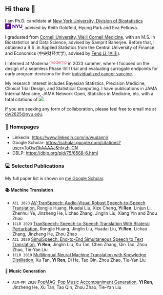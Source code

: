 ## Hi there 👋

I am Ph.D. candidate at [New York University, Division of Biostatistics](https://med.nyu.edu/departments-institutes/population-health/divisions-sections-centers/biostatistics/) <img src='./NYU_logo.png' style='width: 4em;'>, advised by Keith Goldfeld, Hyung Park and Eva Petkova. 

I graduated from [Cornell University, Weill Cornell Medicine](https://gradschool.weill.cornell.edu/biostatistics-and-data-science), with an M.S. in Biostatistics and Data Science, advised by Samprit Banerjee. Before that, I obtained a B.S. in Applied Statistics from the Central University of Finance and Economics (中央财经大学), advised by [Feng Li (李丰)](http://sam.cufe.edu.cn/info/1115/1876.htm).

I interned at Moderna <img src='./Moderna-Logo.jpg' style='width: 4em;'> in 2023 summer, where I focused on the design of a seamless Phase II/III trial and evaluating surrogate endpoints for early program decisions for their [individualized cancer vaccine](https://www.modernatx.com/media-center/all-media/blogs/individual.neoantigen-therapies). 

My research interest includes Bayesian Statistics, Precision Medicine, Clinical Trial Design, and Statistical Computing. I have publications in JAMA Internal Medicine, JAMA Network Open, Statistics in Medicine, etc. with a total citations of <a href='https://scholar.google.com/citations?user=ToOwt1kAAAAJ&hl=zh-CN'><img src="https://img.shields.io/endpoint?logo=Google%20Scholar&url=https%3A%2F%2Fcdn.jsdelivr.net%2Fgh%2FRayeRen%2Frayeren.github.io@google-scholar-stats%2Fgs_data_shieldsio.json&labelColor=f6f6f6&color=9cf&style=flat&label=citations"></a>.  

If you are seeking any form of collaboration, please feel free to email me at [dw2625@nyu.edu](mailto:dw2625@nyu.edu).

### 📎 Homepages
- Linkedin: https://www.linkedin.com/in/wudanni/
- Google Scholar: https://scholar.google.com/citations?user=ToOwt1kAAAAJ&hl=zh-CN
- DBLP: https://dblp.org/pid/75/6568-6.html

### 💻 Selected Publications

My full paper list is shown on [my Google Scholar](https://scholar.google.com/citations?user=ToOwt1kAAAAJ&hl=zh-CN).

#### 📚 Machine Translation 
- ``ACL 2023`` [AV-TranSpeech: Audio-Visual Robust Speech-to-Speech Translation](), Rongjie Huang, Huadai Liu, Xize Cheng, **Yi Ren**, Linjun Li, Zhenhui Ye, Jinzheng He, Lichao Zhang, Jinglin Liu, Xiang Yin and Zhou Zhao
- ``ICLR 2023`` [TranSpeech: Speech-to-Speech Translation With Bilateral Perturbation](https://openreview.net/forum?id=UVAmFAtC5ye), Rongjie Huang, Jinglin Liu, Huadai Liu, **Yi Ren**, Lichao Zhang, Jinzheng He, Zhou Zhao
- ``ACL 2020`` [SimulSpeech: End-to-End Simultaneous Speech to Text Translation](https://www.aclweb.org/anthology/2020.acl-main.350), **Yi Ren**, Jinglin Liu, Xu Tan, Chen Zhang, Qin Tao, Zhou Zhao, Tie-Yan Liu
- ``ICLR 2019`` [Multilingual Neural Machine Translation with Knowledge Distillation](https://openreview.net/forum?id=S1gUsoR9YX), Xu Tan, **Yi Ren**, Di He, Tao Qin, Zhou Zhao, Tie-Yan Liu

#### 🎼 Music Generation 
- ``ACM-MM 2020`` [PopMAG: Pop Music Accompaniment Generation](https://dl.acm.org/doi/10.1145/3394171.3413721), **Yi Ren**, Jinzheng He, Xu Tan, Tao Qin, Zhou Zhao, Tie-Yan Liu
